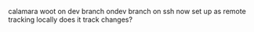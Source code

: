 calamara
woot
on dev branch
ondev branch on ssh
now set up as remote tracking locally
does it track changes?

